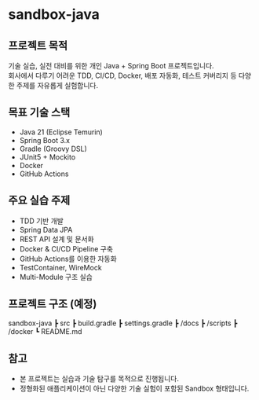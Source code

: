 # sandbox-java

## 프로젝트 목적
기술 실습, 실전 대비를 위한 개인 Java + Spring Boot 프로젝트입니다.  
회사에서 다루기 어려운 TDD, CI/CD, Docker, 배포 자동화, 테스트 커버리지 등 다양한 주제를 자유롭게 실험합니다.

## 목표 기술 스택
- Java 21 (Eclipse Temurin)
- Spring Boot 3.x
- Gradle (Groovy DSL)
- JUnit5 + Mockito
- Docker
- GitHub Actions

## 주요 실습 주제
- TDD 기반 개발
- Spring Data JPA
- REST API 설계 및 문서화
- Docker & CI/CD Pipeline 구축
- GitHub Actions를 이용한 자동화
- TestContainer, WireMock
- Multi-Module 구조 실습

## 프로젝트 구조 (예정)
sandbox-java
┣ src
┣ build.gradle
┣ settings.gradle
┣ /docs
┣ /scripts
┣ /docker
┗ README.md

## 참고
- 본 프로젝트는 실습과 기술 탐구를 목적으로 진행됩니다.
- 정형화된 애플리케이션이 아닌 다양한 기술 실험이 포함된 Sandbox 형태입니다.
